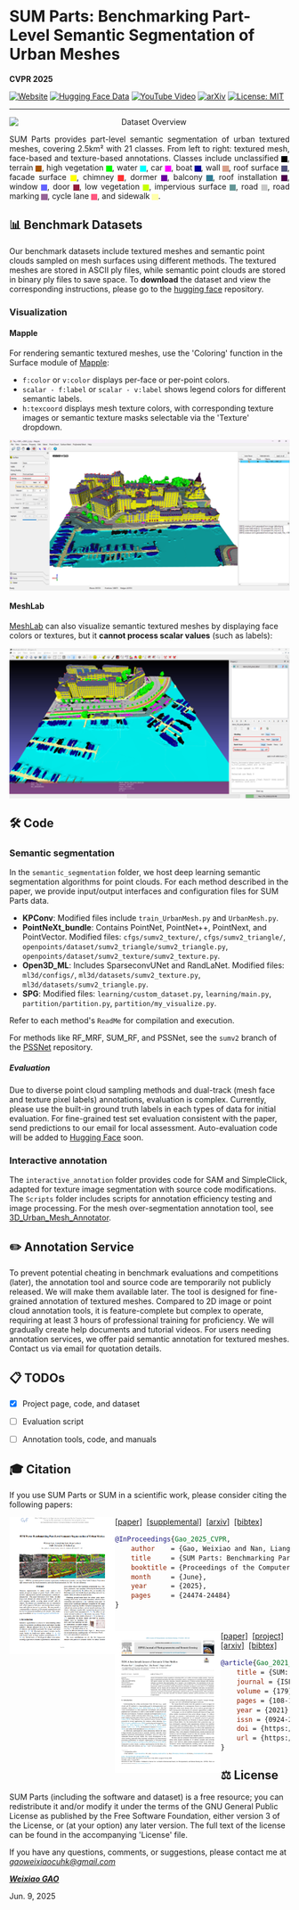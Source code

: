 # SUM Parts: Benchmarking Part-Level Semantic Segmentation of Urban Meshes

**CVPR 2025**

[![Website](https://img.shields.io/badge/%F0%9F%A4%8D%20Project%20-Website-blue)](https://tudelft3d.github.io/SUMParts/)
[![Hugging Face Data](https://img.shields.io/badge/🤗%20Hugging%20Face%20-Data-yellow)](https://huggingface.co/datasets/gwxgrxhyz/SUM-Parts)
[![YouTube Video](https://img.shields.io/badge/🎥%20YouTube%20-Video-red)](https://youtu.be/CUi1Hf_GSlQ?si=AvghBzWzSCtXCllk)
[![arXiv](https://img.shields.io/badge/arXiv-PDF-b31b1b)](https://arxiv.org/abs/2503.15300)
[![License: MIT](https://img.shields.io/badge/License-MIT-green.svg)](https://raw.githubusercontent.com/parametric-completion/paco/main/LICENSE)

-----
<div style="max-width: 100%; overflow: hidden; text-align: center;">
<img src="assets/overview.png" alt="Dataset Overview" style="max-width: 100%; height: auto; display: block; margin: 0 auto;">
</div>

<p style="text-align: justify;">
SUM Parts provides part-level semantic segmentation of urban textured meshes, covering 2.5km² with 21 classes. From left to right: textured mesh, face-based and texture-based annotations. Classes include unclassified
<img src="assets/icons/unclassified.png" alt="unclassified" style="height:0.8em; vertical-align:middle">,
terrain
<img src="assets/icons/terrain.png" alt="terrain" style="height:0.8em; vertical-align:middle">,
high vegetation
<img src="assets/icons/high_vegetation.png" alt="high vegetation" style="height:0.8em; vertical-align:middle">,
water
<img src="assets/icons/water.png" alt="water" style="height:0.8em; vertical-align:middle">,
car
<img src="assets/icons/car.png" alt="car" style="height:0.8em; vertical-align:middle">,
boat
<img src="assets/icons/boat.png" alt="boat" style="height:0.8em; vertical-align:middle">,
wall
<img src="assets/icons/wall.png" alt="wall" style="height:0.8em; vertical-align:middle">,
roof surface
<img src="assets/icons/roof_surface.png" alt="roof surface" style="height:0.8em; vertical-align:middle">,
facade surface
<img src="assets/icons/facade_surface.png" alt="facade surface" style="height:0.8em; vertical-align:middle">,
chimney
<img src="assets/icons/chimney.png" alt="chimney" style="height:0.8em; vertical-align:middle">,
dormer
<img src="assets/icons/dormer.png" alt="dormer" style="height:0.8em; vertical-align:middle">,
balcony
<img src="assets/icons/balcony.png" alt="balcony" style="height:0.8em; vertical-align:middle">,
roof installation
<img src="assets/icons/roof_installation.png" alt="roof installation" style="height:0.8em; vertical-align:middle">,
window
<img src="assets/icons/window.png" alt="window" style="height:0.8em; vertical-align:middle">,
door
<img src="assets/icons/door.png" alt="door" style="height:0.8em; vertical-align:middle">,
low vegetation
<img src="assets/icons/low_vegetation.png" alt="low vegetation" style="height:0.8em; vertical-align:middle">,
impervious surface
<img src="assets/icons/impervious_surface.png" alt="impervious surface" style="height:0.8em; vertical-align:middle">,
road
<img src="assets/icons/road.png" alt="road" style="height:0.8em; vertical-align:middle">,
road marking
<img src="assets/icons/road_marking.png" alt="road marking" style="height:0.8em; vertical-align:middle">,
cycle lane
<img src="assets/icons/cycle_lane.png" alt="cycle lane" style="height:0.8em; vertical-align:middle">,
and sidewalk
<img src="assets/icons/sidewalk.png" alt="sidewalk" style="height:0.8em; vertical-align:middle">.
</p>

## 📊 Benchmark Datasets
Our benchmark datasets include textured meshes and semantic point clouds sampled on mesh surfaces using different methods. The textured meshes are stored in ASCII ply files, while semantic point clouds are stored in binary ply files to save space. To **download** the dataset and view the corresponding instructions, please go to the [hugging face](https://huggingface.co/datasets/gwxgrxhyz/SUM-Parts) repository.

### Visualization
#### Mapple
For rendering semantic textured meshes, use the 'Coloring' function in the Surface module of [Mapple](https://github.com/LiangliangNan/Easy3D/releases/tag/v2.6.1):  
- `f:color` or `v:color` displays per-face or per-point colors.
- `scalar - f:label` or `scalar - v:label` shows legend colors for different semantic labels.  
- `h:texcoord` displays mesh texture colors, with corresponding texture images or semantic texture masks selectable via the 'Texture' dropdown.

<div style="max-width: 100%; overflow: hidden; text-align: center;">
<img src="assets/mapple_ui.png" alt="Dataset Overview" style="max-width: 100%; height: auto; display: block; margin: 0 auto;">
</div>


#### MeshLab
[MeshLab](https://www.meshlab.net/) can also visualize semantic textured meshes by displaying face colors or textures, but it **cannot process scalar values** (such as labels):  

<div style="max-width: 100%; overflow: hidden; text-align: center;">
<img src="assets/meshlab_ui.png" alt="Dataset Overview" style="max-width: 100%; height: auto; display: block; margin: 0 auto;">
</div>

## 🛠️ Code
### Semantic segmentation
In the `semantic_segmentation` folder, we host deep learning semantic segmentation algorithms for point clouds. For each method described in the paper, we provide input/output interfaces and configuration files for SUM Parts data.  

- **KPConv**: Modified files include `train_UrbanMesh.py` and `UrbanMesh.py`.  
- **PointNeXt_bundle**: Contains PointNet, PointNet++, PointNext, and PointVector. Modified files: `cfgs/sumv2_texture/`, `cfgs/sumv2_triangle/`, `openpoints/dataset/sumv2_triangle/sumv2_triangle.py`, `openpoints/dataset/sumv2_texture/sumv2_texture.py`.  
- **Open3D_ML**: Includes SparseconvUNet and RandLaNet. Modified files: `ml3d/configs/`, `ml3d/datasets/sumv2_texture.py`, `ml3d/datasets/sumv2_triangle.py`.  
- **SPG**: Modified files: `learning/custom_dataset.py`, `learning/main.py`, `partition/partition.py`, `partition/my_visualize.py`.  

Refer to each method's `ReadMe` for compilation and execution.  

For methods like RF_MRF, SUM_RF, and PSSNet, see the `sumv2` branch of the [PSSNet](https://github.com/tudelft3d/PSSNet.git) repository.  

##### Evaluation  
Due to diverse point cloud sampling methods and dual-track (mesh face and texture pixel labels) annotations, evaluation is complex. Currently, please use the built-in ground truth labels in each types of data for initial evaluation. For fine-grained test set evaluation consistent with the paper, send predictions to our email for local assessment. Auto-evaluation code will be added to [Hugging Face](https://huggingface.co/datasets/gwxgrxhyz/SUM-Parts) soon.  


### Interactive annotation
The `interactive_annotation` folder provides code for SAM and SimpleClick, adapted for texture image segmentation with source code modifications. The `Scripts` folder includes scripts for annotation efficiency testing and image processing. For the mesh over-segmentation annotation tool, see [3D_Urban_Mesh_Annotator](https://github.com/tudelft3d/3D_Urban_Mesh_Annotator.git).

## ✏️ Annotation Service
To prevent potential cheating in benchmark evaluations and competitions (later), the annotation tool and source code are temporarily not publicly released. We will make them available later.
The tool is designed for fine-grained annotation of textured meshes. Compared to 2D image or point cloud annotation tools, it is feature-complete but complex to operate, requiring at least 3 hours of professional training for proficiency. We will gradually create help documents and tutorial videos.
For users needing annotation services, we offer paid semantic annotation for textured meshes. Contact us via email for quotation details.

## 📋 TODOs

- [x] Project page, code, and dataset  
- [ ] Evaluation script  
- [ ] Annotation tools, code, and manuals  


## 🎓 Citation

If you use SUM Parts or SUM in a scientific work, please consider citing the following papers:

<a href="https://arxiv.org/abs/2503.15300"><img class="image" align="left" width="190px" src="./assets/sumparts_thumbnail.png"></a>
<a href="https://openaccess.thecvf.com/content/CVPR2025/papers/Gao_SUM_Parts_Benchmarking_Part-Level_Semantic_Segmentation_of_Urban_Meshes_CVPR_2025_paper.pdf">[paper]</a>&nbsp;&nbsp;<a href="https://openaccess.thecvf.com/content/CVPR2025/supplemental/Gao_SUM_Parts_Benchmarking_CVPR_2025_supplemental.pdf">[supplemental]</a>&nbsp;&nbsp;<a href="http://arxiv.org/abs/2503.15300">[arxiv]</a>&nbsp;&nbsp;<a href=".assets/sum_parts.bib">[bibtex]</a><br>
```bibtex
@InProceedings{Gao_2025_CVPR,
    author    = {Gao, Weixiao and Nan, Liangliang and Ledoux, Hugo},
    title     = {SUM Parts: Benchmarking Part-Level Semantic Segmentation of Urban Meshes},
    booktitle = {Proceedings of the Computer Vision and Pattern Recognition Conference (CVPR)},
    month     = {June},
    year      = {2025},
    pages     = {24474-24484}
}
```
#
<a href="https://arxiv.org/abs/2103.00355"><img class="image" align="left" width="190px" src="./assets/sum_thumbnail.png"></a>
<a href="https://doi.org/10.1016/j.isprsjprs.2021.07.008">[paper]</a>&nbsp;&nbsp;<a href="https://3d.bk.tudelft.nl/projects/meshannotation/">[project]</a>&nbsp;&nbsp;<a href="https://arxiv.org/abs/2103.00355">[arxiv]</a>&nbsp;&nbsp;<a href=".assets/sum.bib">[bibtex]</a><br>
```bibtex
@article{Gao_2021_ISPRS,
    title = {SUM: A benchmark dataset of Semantic Urban Meshes},
    journal = {ISPRS Journal of Photogrammetry and Remote Sensing},
    volume = {179},
    pages = {108-120},
    year = {2021},
    issn = {0924-2716},
    doi = {https://doi.org/10.1016/j.isprsjprs.2021.07.008},
    url = {https://www.sciencedirect.com/science/article/pii/S0924271621001854}
}
```

## ⚖️ License  
SUM Parts (including the software and dataset) is a free resource; you can redistribute it and/or modify it under the terms of the GNU General Public License as published by the Free Software Foundation, either version 3 of the License, or (at your option) any later version. The full text of the license can be found in the accompanying 'License' file.

If you have any questions, comments, or suggestions, please contact me at <i>gaoweixiaocuhk@gmail.com</i>

[<b><i>Weixiao GAO</i></b>](https://3d.bk.tudelft.nl/weixiao/)

Jun. 9, 2025